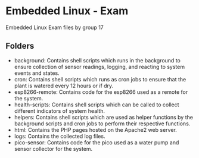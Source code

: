 # Embedded Linux - Exam

Embedded Linux Exam files by group 17

## Folders
- background: Contains shell scripts which runs in the background to ensure collection of sensor readings, logging, and reacting to system events and states.
- cron: Contains shell scripts which runs as cron jobs to ensure that the plant is watered every 12 hours or if dry.
- esp8266-remote: Contains code for the esp8266 used as a remote for the system.
- health-scripts: Contains shell scripts which can be called to collect different indicators of system health.
- helpers: Contains shell scripts which are used as helper functions by the background scripts and cron jobs to perform their respective functions.
- html: Contains the PHP pages hosted on the Apache2 web server.
- logs: Contains the collected log files.
- pico-sensor: Contains code for the pico used as a water pump and sensor collector for the system.
